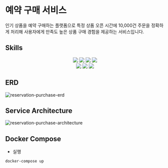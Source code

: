 # 예약 구매 서비스
인기 상품을 예약 구매하는 플랫폼으로 특정 상품 오픈 시간에 10,000건 주문을 정확하게 처리해 
사용자에게 만족도 높은 상품 구매 경험을 제공하는 서비스입니다.

## Skills
<div align=center> 
<img src="https://img.shields.io/badge/java-007396?style=for-the-badge&logo=java&logoColor=white">
<img src="https://img.shields.io/badge/spring boot-6DB33F?style=for-the-badge&logo=springboot&logoColor=white">
<img src="https://img.shields.io/badge/spring data jpa-6DB33F?style=for-the-badge&logo=spring&logoColor=white">
<img src="https://img.shields.io/badge/rabbit mq-FF6600?style=for-the-badge&logo=rabbitmq&logoColor=white">

<br>

<img src="https://img.shields.io/badge/mysql-4479A1?style=for-the-badge&logo=mysql&logoColor=white">
<img src="https://img.shields.io/badge/redis-DC382D?style=for-the-badge&logo=redis&logoColor=white">
<img src="https://img.shields.io/badge/docker-2496ED?style=for-the-badge&logo=docker&logoColor=white">

</div>



## ERD
![reservation-purchase-erd](https://github.com/seonghunlee94/reservation_purchase/assets/85480460/04f36bd1-8fdc-419d-ad90-f29894568652)

## Service Architecture
![reservation-purchase-architecture](https://github.com/seonghunlee94/reservation_purchase/assets/85480460/c02e1dce-f0e6-4ae2-b413-f44a2190ec49)


## Docker Compose
* 실행
```
docker-compose up
```
